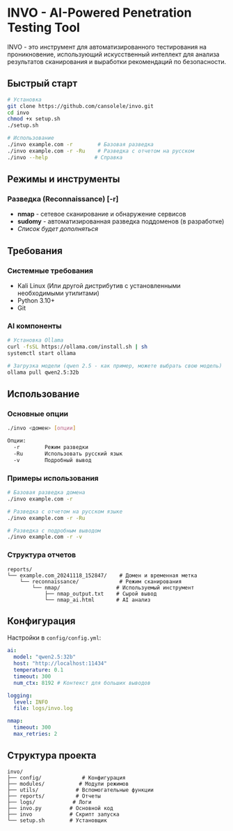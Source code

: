 # INVO - AI-Powered Penetration Testing Tool

INVO - это инструмент для автоматизированного тестирования на проникновение, использующий искусственный интеллект для анализа результатов сканирования и выработки рекомендаций по безопасности.

## Быстрый старт

```bash
# Установка
git clone https://github.com/cansolele/invo.git
cd invo
chmod +x setup.sh
./setup.sh

# Использование
./invo example.com -r        # Базовая разведка
./invo example.com -r -Ru    # Разведка с отчетом на русском
./invo --help               # Справка
```

## Режимы и инструменты

### Разведка (Reconnaissance) [-r]

- **nmap** - сетевое сканирование и обнаружение сервисов
- **sudomy** - автоматизированная разведка поддоменов (в разработке)
- _Список будет дополняться_

## Требования

### Системные требования

- Kali Linux (Или другой дистрибутив с установленными необходимыми утилитами)
- Python 3.10+
- Git

### AI компоненты

```bash
# Установка Ollama
curl -fsSL https://ollama.com/install.sh | sh
systemctl start ollama

# Загрузка модели (qwen 2.5 - как пример, можете выбрать свою модель)
ollama pull qwen2.5:32b
```

## Использование

### Основные опции

```bash
./invo <домен> [опции]

Опции:
  -r        Режим разведки
  -Ru       Использовать русский язык
  -v        Подробный вывод
```

### Примеры использования

```bash
# Базовая разведка домена
./invo example.com -r

# Разведка с отчетом на русском языке
./invo example.com -r -Ru

# Разведка с подробным выводом
./invo example.com -r -v
```

### Структура отчетов

```
reports/
└── example.com_20241118_152847/    # Домен и временная метка
    └── reconnaissance/             # Режим сканирования
        └── nmap/                  # Используемый инструмент
            ├── nmap_output.txt    # Сырой вывод
            └── nmap_ai.html       # AI анализ
```

## Конфигурация

Настройки в `config/config.yml`:

```yaml
ai:
  model: "qwen2.5:32b"
  host: "http://localhost:11434"
  temperature: 0.1
  timeout: 300
  num_ctx: 8192 # Контекст для больших выводов

logging:
  level: INFO
  file: logs/invo.log

nmap:
  timeout: 300
  max_retries: 2
```

## Структура проекта

```
invo/
├── config/             # Конфигурация
├── modules/           # Модули режимов
├── utils/            # Вспомогательные функции
├── reports/          # Отчеты
├── logs/            # Логи
├── invo.py         # Основной код
├── invo            # Скрипт запуска
└── setup.sh        # Установщик
```
